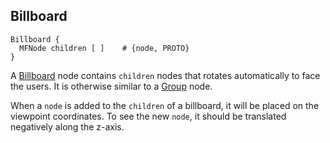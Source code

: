 ## Billboard

```
Billboard {
  MFNode children [ ]    # {node, PROTO}
}
```

A [Billboard](#Billboard) node contains `children` nodes that rotates automatically to face the users.
It is otherwise similar to a [Group](group.md) node.

When a `node` is added to the `children` of a billboard, it will be placed on the viewpoint coordinates.
To see the new `node`, it should be translated negatively along the z-axis.
